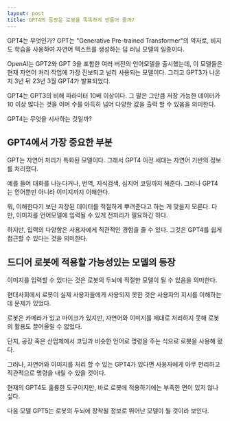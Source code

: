 ```yaml
---
layout: post
title: GPT4의 등장은 로봇을 똑똑하게 만들어 줄까?
---
```


GPT4는 무엇인가?
GPT는 "Generative Pre-trained Transformer"의 약자로, 비지도 학습을 사용하여 자연어 텍스트를 생성하는 딥 러닝 모델의 일종이다.

OpenAI는 GPT2와 GPT 3을 포함한 여러 버전의 언어모델을 출시했는데, 이 모델들은 현재 자연어 처리 작업에 가장 진보되고 널리 사용되는 모델이다.
그리고 GPT3가 나온 지 3년 뒤 23년 3월 GPT4가 발표되었다. 

GPT4는 GPT3의 비해 파라미터 10배 이상이다.
그 말은 그만큼 저장 가능한 데이터가 10 이상 많다는 것을 이며 수를 아득히 넘어 다양한 값을 출력 할 수 있음을 의미한다.

GPT4는 무엇을 시사하는 것일까? 

<h2>GPT4에서 가장 중요한 부분</h2>

GPT는 자연어 처리가 특화된 모델이다.
그래서 GPT4 이전 세대는 자연어 기반의 정보를 처리했다.

예를 들어 대화를 나눈다거나, 번역, 지식검색, 심지어 코딩까지 해준다.
그러나 GPT4는 언어뿐만 아니라 이미지까지 이해한다.

뭐, 이해한다기 보단 저장된 데이터를 적절하게 뿌려준다고 하는 게 맞을지 모른다.
다만, 이미지를 언어모델에 입력될 수 있게 전처리가 필요하긴 하다.

하지만, 입력의 다양함은 사용자에게 직관적인 경험을 줄 수 있다.
그것은 GPT4를 쉽게 접근할 수 있다는 것을 의미한다.


<h2>드디어 로봇에 적용할 가능성있는 모델의 등장</h2>

이미지를 입력할 수 있다는 것은 로봇의 두뇌에 적절한 모델이 될 수 있음을 의미한다.

현대사회에서 로봇이 실제 사용자들에게 사용되지 못한 것은 사용자의 지시를 이해하는 데 문제가 있었다.

로봇은 카메라가 있고 마이크가 있지만, 자연어와 이미지를 제대로 처리하지 못해 로봇의 활용도 끌어올릴 수 없었다.

단지, 공장 혹은 산업체에서 코딩과 비슷한 언어로 명령을 주는 식으로 로봇을 사용해 왔다.

그러나, 자연어와 이미지를 처리 할 수 있는 GPT4가 있다면 사용자에게 아무 편리하고 직관적으로 명령을 내릴 수 있을 것이다.

현재의 GPT4도 훌륭한 도구이지만, 바로 로봇에 적용하기에는 부족한 면이 있지 않나 싶다.

다음 모델 GPT5는 로봇의 두뇌에 장착될 정보로 뛰어난 모델이 될 것이라 보인다.

